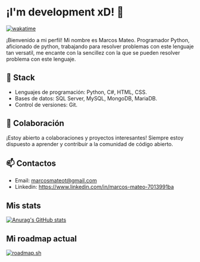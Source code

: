 # ¡I'm development xD! 👋

[![wakatime](https://wakatime.com/badge/user/f68f6773-2c77-49c5-90d2-d3fb829ee671.svg)](https://wakatime.com/@f68f6773-2c77-49c5-90d2-d3fb829ee671)

¡Bienvenido a mi perfil!
Mi nombre es Marcos Mateo. Programador Python, aficionado de python, trabajando para resolver problemas con este lenguaje tan versatil, me encante con la sencillez con la que se pueden resolver problema con este lenguaje. 

## 🚀 Stack

- Lenguajes de programación: Python, C#, HTML, CSS.
- Bases de datos: SQL Server, MySQL, MongoDB, MariaDB.
- Control de versiones: Git.

## 👯 Colaboración

¡Estoy abierto a colaboraciones y proyectos interesantes! Siempre estoy dispuesto a aprender y contribuir a la comunidad de código abierto.

## 📫 Contactos

 - Email: marcosmateot@gmail.com
 - Linkedin: https://www.linkedin.com/in/marcos-mateo-7013991ba
## Mis stats
[![Anurag's GitHub stats](https://github-readme-stats.vercel.app/api?username=kmbmarcos)](https://github.com/anuraghazra/github-readme-stats)

## Mi roadmap actual
[![roadmap.sh](https://roadmap.sh/card/wide/66b98057b64402e0528b3c8c?variant=dark&roadmaps=data-analyst%2Cpython)](https://roadmap.sh)
